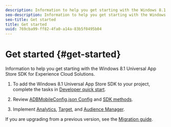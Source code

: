 ```yaml
---
description: Information to help you get starting with the Windows 8.1 Universal App Store SDK for Experience Cloud Solutions.
seo-description: Information to help you get starting with the Windows 8.1 Universal App Store SDK for Experience Cloud Solutions.
seo-title: Get started
title: Get started
uuid: 769cba99-ff82-4fa0-a14a-83b5f0495b04
---
```


# Get started {#get-started}

Information to help you get starting with the Windows 8.1 Universal App Store SDK for Experience Cloud Solutions.

1. To add the Windows 8.1 Universal App Store SDK to your project, complete the tasks in [Developer quick start](/help/windows-appstore/c-getting-started/dev-qs.md).

1. Review [ADBMobileConfig.json Config](/help/windows-appstore/c-configuration/c.json.md) and [SDK methods](help/windows-appstore/c-configuration/methods.md).

1. Implement [Analytics](/help/windows-appstore/analytics/analytics.md), [Target](/help/windows-appstore/target/target-methods.md), and [Audience Manager](/help/windows-appstore/audiencemgmt/audience-manager-methods.md).

If you are upgrading from a previous version, see the [Migration guide](/help/windows-appstore/migration-v3.md). 
